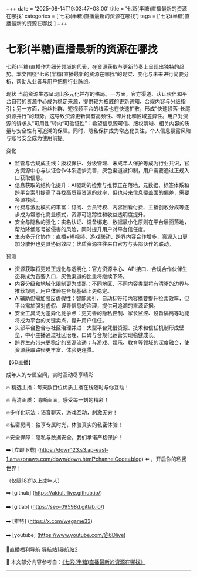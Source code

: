 +++
date = '2025-08-14T19:03:47+08:00'
title = '七彩(半糖)直播最新的资源在哪找'
categories = ['七彩(半糖)直播最新的资源在哪找']
tags = ['七彩(半糖)直播最新的资源在哪找']
+++

# 七彩(半糖)直播最新的资源在哪找

七彩(半糖)直播作为细分领域的代表，在资源获取与更新节奏上呈现出独特的趋势。本文围绕“七彩(半糖)直播最新的资源在哪找”的现实、变化与未来进行简要分析，帮助从业者与用户把握行业脉络。

现状
当前资源生态呈现出多元化并存的格局。一方面，官方渠道、认证伙伴和平台自带的资源中心成为稳定来源，提供较为权威的更新通知、合规内容与分级指引；另一方面，粉丝社群、短视频平台的线索也在快速扩散，形成“快速段落-长尾资源并行”的趋势。这导致资源更新具有高频性、碎片化和区域差异性。用户对资源的诉求从“可用性”转向“可验证性”：希望信息源可信、版权清晰、相关内容的质量与安全性有可追溯的保障。同时，隐私保护成为常态化关注，个人信息暴露风险与账号安全成为使用前提。

变化
- 监管与合规成主线：版权保护、分级管理、未成年人保护等成为行业共识，官方资源中心与认证合作体系逐步完善，灰色渠道被抑制，用户需要通过正规入口获取信息。
- 信息获取的结构化提升：AI驱动的检索与推荐正在落地，元数据、标签体系和跨平台索引提高了寻找高质量资源的效率，但也带来信息覆盖面的偏差，需要多源核验。
- 付费与激励模式的丰富：订阅、会员特权、内容回看付费、主播创收分成等逐步成为常态化商业模式，资源可追踪性和收益透明度提升。
- 安全与隐私的强化：实名认证、设备绑定、数据最小化原则在平台层面落地，帮助降低账号被侵害的风险，同时提升用户对平台信任度。
- 生态多元化协作：直播+短视频、游戏联动、跨界内容合作增多，资源入口更加分散但也更具协同效应；优质资源往往来自官方与头部伙伴的联动。

预测
- 资源获取将更趋正规化与透明化：官方资源中心、API接口、合规合作伙伴生态将成为首要入口，灰色渠道的比重将继续下降。
- 内容分级和地域化限制更为成熟：不同地区、不同内容类型将有清晰的边界与推荐规则，用户体验在合规基础上更稳定。
- AI辅助但需加强反虚假性：智能索引、自动标签和内容摘要提升检索效率，但平台需加强对虚假、误导信息的治理，提供可追溯的来源证据。
- 安全工具成为差异化竞争点：更完善的隐私控制、家长监控、设备隔离等功能将成为平台的关键卖点，提升用户信任。
- 头部平台整合与社区治理并进：大型平台凭借资源、技术和信任机制形成壁垒，中小主播通过社区治理、口碑与合规化运营实现稳健成长。
- 跨界生态带来更稳定的资源流通：与游戏、娱乐、教育等领域的深度融合，使资源获取路径更丰富、体验更连贯。

【6D直播】

 成年人的专属空间，实时互动尽享精彩

🔥 精选主播：每天数百位优质主播在线随时与你互动！

🔥 高清画质：清晰画面，感受每一刻的精彩！

🔥多样化玩法：语音聊天、游戏互动，刺激无穷！

🔥私密房间：独享专属时光，体验真实的私密体验！

🔥安全保障：隐私与数据安全，我们承诺严格保护！

➡️ [立即下载] (https://down123.s3.ap-east-1.amazonaws.com/down/down.html?channelCode=blog) ⬅️ ，开启你的私密世界！

 （仅限18岁以上成年人）

➡️ [github] (https://aldult-live.github.io/)

➡️ [gitlab] (https://seo-09598d.gitlab.io/)

➡️ [推特] (https://x.com/wegame33)

➡️ [youtube] (https://www.youtube.com/@6Dlive)

🔞直播福利导航   [导航站1](https://webstack-86085a.gitlab.io/)[导航站2](https://onlygit123-2.github.io/)


📘 本文部分内容参考自：[《七彩(半糖)直播最新的资源在哪找》](https://webstack-hugo-7.pages.dev/)

---
